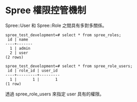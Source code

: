# Spree 權限控管機制

Spree::User 和 Spree::Role 之間具有多對多關係。

```
spree_test_development=# select * from spree_roles;
 id | name
----+-------
  1 | admin
  2 | user
(2 rows)
```

```
spree_test_development=# select * from spree_role_users;
 id | role_id | user_id
----+---------+---------
  1 |       1 |       1
(1 row)
```

透過 spree_role_users 來指定 user 具有的權限。
